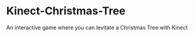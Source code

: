 Kinect-Christmas-Tree
=====================

An interactive game where you can levitate a Christmas Tree with Kinect

